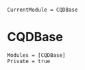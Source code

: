 ```@meta
CurrentModule = CQDBase
```

# CQDBase

```@autodocs
Modules = [CQDBase]
Private = true
```